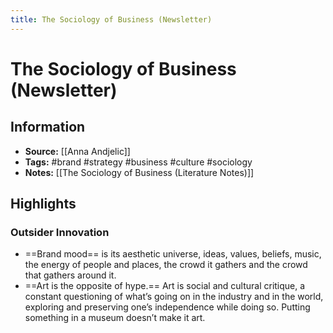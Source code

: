 ```yaml
---
title: The Sociology of Business (Newsletter)
---
```


# The Sociology of Business (Newsletter)

## Information
- **Source:** [[Anna Andjelic]]
- **Tags:** #brand #strategy #business #culture #sociology
- **Notes:** [[The Sociology of Business (Literature Notes)]]

## Highlights
### Outsider Innovation
- ==Brand mood== is its aesthetic universe, ideas, values, beliefs, music, the energy of people and places, the crowd it gathers and the crowd that gathers around it.
- ==Art is the opposite of hype.== Art is social and cultural critique, a constant questioning of what’s going on in the industry and in the world, exploring and preserving one’s independence while doing so. Putting something in a museum doesn’t make it art.